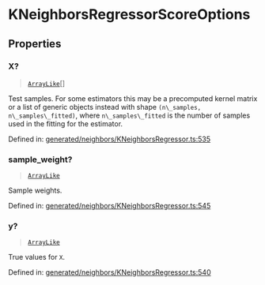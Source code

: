 # KNeighborsRegressorScoreOptions

## Properties

### X?

> [`ArrayLike`](../types/ArrayLike.md)[]

Test samples. For some estimators this may be a precomputed kernel matrix or a list of generic objects instead with shape `(n\_samples, n\_samples\_fitted)`, where `n\_samples\_fitted` is the number of samples used in the fitting for the estimator.

Defined in:  [generated/neighbors/KNeighborsRegressor.ts:535](https://github.com/transitive-bullshit/scikit-learn-ts/blob/b59c1ff/packages/sklearn/src/generated/neighbors/KNeighborsRegressor.ts#L535)

### sample\_weight?

> [`ArrayLike`](../types/ArrayLike.md)

Sample weights.

Defined in:  [generated/neighbors/KNeighborsRegressor.ts:545](https://github.com/transitive-bullshit/scikit-learn-ts/blob/b59c1ff/packages/sklearn/src/generated/neighbors/KNeighborsRegressor.ts#L545)

### y?

> [`ArrayLike`](../types/ArrayLike.md)

True values for `X`.

Defined in:  [generated/neighbors/KNeighborsRegressor.ts:540](https://github.com/transitive-bullshit/scikit-learn-ts/blob/b59c1ff/packages/sklearn/src/generated/neighbors/KNeighborsRegressor.ts#L540)
